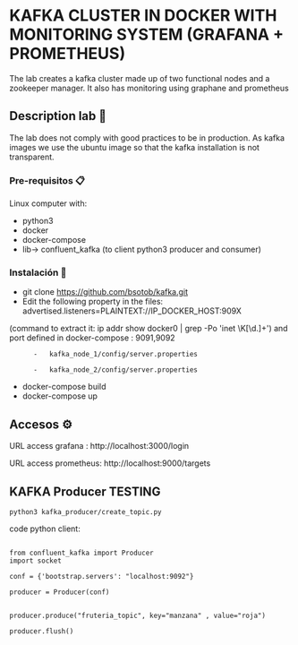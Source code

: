 # KAFKA CLUSTER IN DOCKER WITH MONITORING SYSTEM (GRAFANA + PROMETHEUS)

The lab creates a kafka cluster made up of two functional nodes and a zookeeper manager. It also has monitoring using graphane and prometheus

## Description lab 🚀


The lab does not comply with good practices to be in production. As kafka images we use the ubuntu image so that the kafka installation is not transparent.


### Pre-requisitos 📋

Linux computer with:
* python3
* docker
* docker-compose
* lib-> confluent_kafka (to client python3 producer and consumer)

### Instalación 🔧

- git clone https://github.com/bsotob/kafka.git
- Edit the following property in the files:  advertised.listeners=PLAINTEXT://IP_DOCKER_HOST:909X  

(command to extract it: ip addr show docker0 | grep -Po 'inet \K[\d.]+') and port defined in docker-compose : 9091,9092

          -   kafka_node_1/config/server.properties
          
          -   kafka_node_2/config/server.properties
          
- docker-compose build
- docker-compose up



## Accesos ⚙️

URL access grafana : http://localhost:3000/login

URL access prometheus: http://localhost:9000/targets


## KAFKA Producer TESTING

```
python3 kafka_producer/create_topic.py

```

code python client:


```

from confluent_kafka import Producer
import socket

conf = {'bootstrap.servers': "localhost:9092"}

producer = Producer(conf)


producer.produce("fruteria_topic", key="manzana" , value="roja")

producer.flush()

```

